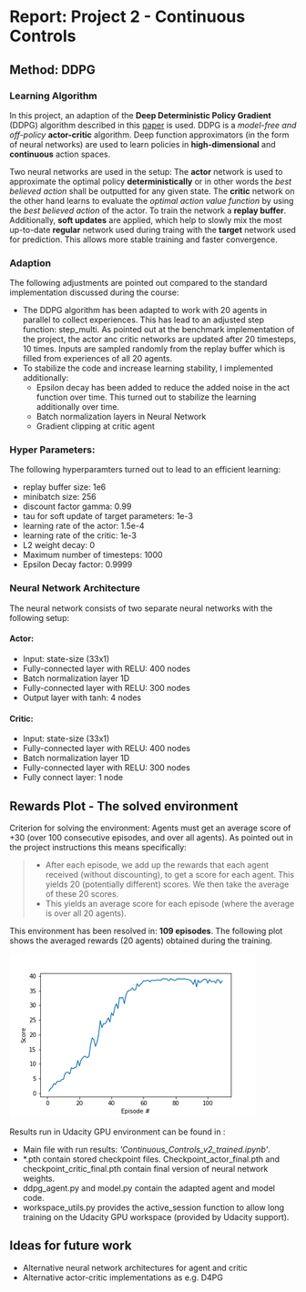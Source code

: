 # Report: Project 2 - Continuous Controls

## Method: DDPG
### Learning Algorithm
In this project, an adaption of the **Deep Deterministic Policy Gradient** (DDPG) algorithm described in this [paper](https://arxiv.org/pdf/1509.02971.pdf) is used. DDPG is a *model-free and off-policy* **actor-critic** algorithm. Deep function approximators (in the form of neural networks) are used to learn policies in **high-dimensional** and **continuous** action spaces.

Two neural networks are used in the setup: The **actor** network is used to approximate the optimal policy **deterministically** or in other words the *best believed action* shall be outputted for any given state. The **critic** network on the other hand learns to evaluate the *optimal action value function* by using the *best believed action* of the actor. To train the network a **replay buffer**. Additionally, **soft updates** are applied, which help to slowly mix the most up-to-date **regular** network used during traing with the **target** network used for prediction. This allows more stable training and faster convergence.

### Adaption
The following adjustments are pointed out compared to the standard implementation discussed during the course:
- The DDPG algorithm has been adapted to work with 20 agents in parallel to collect experiences. This has lead to an adjusted step function: step_multi. As pointed out at the benchmark implementation of the project, the actor anc critic networks are updated after 20 timesteps, 10 times. Inputs are sampled randomly from the replay buffer which is filled from experiences of all 20 agents.
- To stabilize the code and increase learning stability, I implemented additionally:
    - Epsilon decay has been added to reduce the added noise in the act function over time. This turned out to stabilize the learning additionally over time.
    - Batch normalization layers in Neural Network
    - Gradient clipping at critic agent

### Hyper Parameters:
The following hyperparamters turned out to lead to an efficient learning:
- replay buffer size: 1e6
- minibatch size: 256
- discount factor gamma: 0.99
- tau for soft update of target parameters: 1e-3
- learning rate of the actor: 1.5e-4
- learning rate of the critic: 1e-3
- L2 weight decay: 0
- Maximum number of timesteps: 1000
- Epsilon Decay factor: 0.9999

### Neural Network Architecture
The neural network consists of two separate neural networks with the following setup:
#### Actor:
- Input: state-size (33x1)
- Fully-connected layer with RELU: 400 nodes
- Batch normalization layer 1D
- Fully-connected layer with RELU: 300 nodes
- Output layer with tanh: 4 nodes

#### Critic:
- Input: state-size (33x1)
- Fully-connected layer with RELU: 400 nodes
- Batch normalization layer 1D
- Fully-connected layer with RELU: 300 nodes
- Fully connect layer: 1 node

## Rewards Plot - The solved environment
Criterion for solving the environment: Agents must get an average score of +30 (over 100 consecutive episodes, and over all agents). As pointed out in the project instructions this means specifically:
>- After each episode, we add up the rewards that each agent received (without discounting), to get a score for each agent. This yields 20 (potentially different) scores. We then take the average of these 20 scores.
>- This yields an average score for each episode (where the average is over all 20 agents).

This environment has been resolved in: **109 episodes**. The following plot shows the averaged rewards (20 agents) obtained during the training. 



![Rewards Plot](Plots/Average_scores.png)

Results run in Udacity GPU environment can be found in : 
- Main file with run results: *'Continuous_Controls_v2_trained.ipynb'*. 
- *.pth contain stored checkpoint files. Checkpoint_actor_final.pth and checkpoint_critic_final.pth contain final version of neural network weights.
- ddpg_agent.py and model.py contain the adapted agent and model code.
- workspace_utils.py provides the active_session function to allow long training on the Udacity GPU workspace (provided by Udacity support).

## Ideas for future work
- Alternative neural network architectures for agent and critic
- Alternative actor-critic implementations as e.g. D4PG
